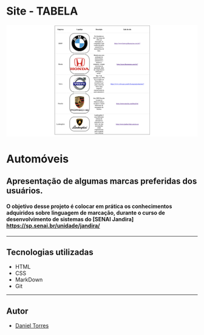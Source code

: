 # Site - TABELA
![](./screenshot/tabela.png)


# Automóveis

## Apresentação de algumas marcas preferidas dos usuários. 

#### O objetivo desse projeto é colocar em prática os conhecimentos adquiridos sobre linguagem de marcação, durante o curso de desenvolvimento de sistemas do [SENAI Jandira] https://sp.senai.br/unidade/jandira/

---
## Tecnologias utilizadas

- HTML
- CSS
- MarkDown
- Git

---

## Autor

- [Daniel Torres](https://www.linkedin.com/in/daniel-torres-007a54217/)

